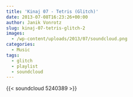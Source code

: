```yaml
---
title: 'Kinaj 07 - Tetris (Glitch)'
date: 2013-07-08T16:23:26+00:00
author: Janik Vonrotz
slug: kinaj-07-tetris-glitch-2
images:
  - /wp-content/uploads/2013/07/soundcloud.png
categories:
  - Music
tags:
  - glitch
  - playlist
  - soundcloud
---
```

{{< soundcloud 5240389 >}}